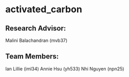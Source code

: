 # activated_carbon

## Research Advisor:
Malini Balachandran (mvb37)

## Team Members:
Ian Lillie (iml34)
Annie Hsu (yh533)
Nhi Nguyen (npn25)
